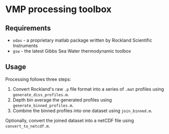 # VMP processing toolbox

## Requirements

* `odas` - a proprietary matlab package written by Rockland Scientific Instruments
* `gsw` - the latest Gibbs Sea Water thermodynamic toolbox

## Usage

Processing follows three steps:
1. Convert Rockland's raw `.p` file format into a series of `.mat` profiles using `generate_diss_profiles.m`.
2. Depth bin average the generated profiles using `generate_binned_profiles.m`.
3. Combine the binned profiles into one dataset using `join_binned.m`.

Optionally, convert the joined dataset into a netCDF file using `convert_to_netcdf.m`.
